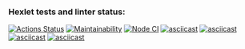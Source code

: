 ### Hexlet tests and linter status:
[![Actions Status](https://github.com/OliverKant/frontend-project-lvl1/workflows/hexlet-check/badge.svg)](https://github.com/OliverKant/frontend-project-lvl1/actions)
[![Maintainability](https://api.codeclimate.com/v1/badges/a99a88d28ad37a79dbf6/maintainability)](https://codeclimate.com/github/codeclimate/codeclimate/maintainability)
[![Node CI](https://github.com/OliverKant/frontend-project-lvl1/workflows/GitHub%20Actions/badge.svg)](https://github.com/OliverKant/frontend-project-lvl1/actions)
[![asciicast](https://asciinema.org/a/M7BRHv2rYgi1LyOhUDxU6gzLr.svg)](https://asciinema.org/a/M7BRHv2rYgi1LyOhUDxU6gzLr)
[![asciicast](https://asciinema.org/a/HRaK7kYWxKLfHRhDWHeW2wjrN.svg)](https://asciinema.org/a/HRaK7kYWxKLfHRhDWHeW2wjrN)
[![asciicast](https://asciinema.org/a/aHZqqn1Z8jiGtf8EjKiHFgpOu.svg)](https://asciinema.org/a/aHZqqn1Z8jiGtf8EjKiHFgpOu)
[![asciicast](https://asciinema.org/a/b2RhnJ59cgUCeZIbE3WfdC1Cc.svg)](https://asciinema.org/a/b2RhnJ59cgUCeZIbE3WfdC1Cc)